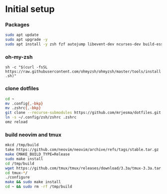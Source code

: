 # Initial setup

### Packages
```sh
sudo apt update
sudo apt upgrade -y
sudo apt install -y zsh fzf autojump libevent-dev ncurses-dev build-essential bison pkg-config ninja-build gettext cmake unzip curl
```

### oh-my-zsh
`sh -c "$(curl -fsSL https://raw.githubusercontent.com/ohmyzsh/ohmyzsh/master/tools/install.sh)"`

### clone dotfiles
```sh
cd ~
mv .config{,-bkp}
mv .zshrc{,-bkp}
git clone --recurse-submodules https://github.com/mrjesma/dotfiles.git .config
ln -s ~/.config/zsh/zshrc .zshrc
omz reload
```

### build neovim and tmux
```sh
mkcd /tmp/build
take https://github.com/neovim/neovim/archive/refs/tags/stable.tar.gz
make CMAKE_BUILD_TYPE=Release
sudo make install
cd /tmp/build
wget https://github.com/tmux/tmux/releases/download/3.3a/tmux-3.3a.tar.gz
cd tmux-*/
./configure
make && sudo make install
cd ~ && sudo rm -rf /tmp/build
```
